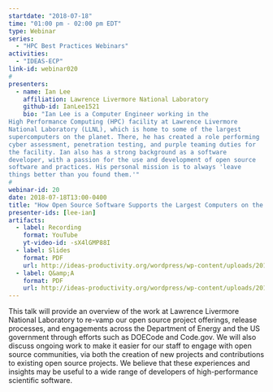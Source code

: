 ```yaml
---
startdate: "2018-07-18"
time: "01:00 pm - 02:00 pm EDT"
type: Webinar
series:
  - "HPC Best Practices Webinars"
activities:
  - "IDEAS-ECP"
link-id: webinar020
#
presenters:
  - name: Ian Lee
    affiliation: Lawrence Livermore National Laboratory
    github-id: IanLee1521
    bio: "Ian Lee is a Computer Engineer working in the
High Performance Computing (HPC) facility at Lawrence Livermore
National Laboratory (LLNL), which is home to some of the largest
supercomputers on the planet. There, he has created a role performing
cyber assessment, penetration testing, and purple teaming duties for
the facility. Ian also has a strong background as a software
developer, with a passion for the use and development of open source
software and practices. His personal mission is to always 'leave
things better than you found them.'"
#
webinar-id: 20
date: 2018-07-18T13:00-0400
title: "How Open Source Software Supports the Largest Computers on the Planet"
presenter-ids: [lee-ian]
artifacts:
  - label: Recording
    format: YouTube
    yt-video-id: -sX4lGMP88I
  - label: Slides
    format: PDF
    url: http://ideas-productivity.org/wordpress/wp-content/uploads/2017/06/webinar020-oss.pdf
  - label: Q&amp;A
    format: PDF
    url: http://ideas-productivity.org/wordpress/wp-content/uploads/2017/06/webinar020-qa.pdf
---
```

This talk will provide an overview of the work at Lawrence Livermore
National Laboratory to re-vamp our open source project offerings,
release processes, and engagements across the Department of Energy and
the US government through efforts such as DOECode and Code.gov. We
will also discuss ongoing work to make it easier for our staff to
engage with open source communities, via both the creation of new
projects and contributions to existing open source projects.  We
believe that these experiences and insights may be useful to a wide
range of developers of high-performance scientific software.
